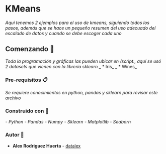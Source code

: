 # KMeans

_Aquí tenemos 2 ejemplos para el uso de kmeans, siguiendo todos los pasos, además que se hace un pequeño resumen del uso adecuado del escalado de datos y cuando se debe escoger cada uno_

## Comenzando 🚀

_Toda la programación y gráficas las pueden ubicar en /script., aquí se usó 2 datasets que vienen con la librería sklearn_
_ * Iris_
_ * Wines_


### Pre-requisitos 📋

_Se requiere conocimientos en python, pandas y sklearn para revisar este archivo_

### Construido con 🔧

_- Python_
_- Pandas_
_- Numpy_
_- Sklearn_
_- Matplotlib_
_- Seaborn_

### Autor 📄

* **Alex Rodriguez Huerta** - [datalex](https://www.linkedin.com/in/datalex)
